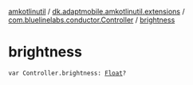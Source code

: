 [amkotlinutil](../../index.md) / [dk.adaptmobile.amkotlinutil.extensions](../index.md) / [com.bluelinelabs.conductor.Controller](index.md) / [brightness](brightness.md)

# brightness

`var Controller.brightness: `[`Float`](https://kotlinlang.org/api/latest/jvm/stdlib/kotlin/-float/index.html)`?`